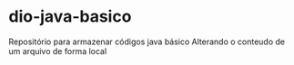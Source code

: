 # dio-java-basico
Repositório para armazenar códigos java básico
Alterando o conteudo de um arquivo de forma local